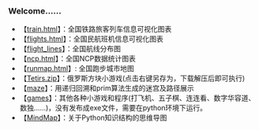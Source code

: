 ### Welcome......

* 【[train.html][1]】：全国铁路旅客列车信息可视化图表
* 【[flights.html][2]】：全国民航班机信息可视化图表
* 【[flight_lines][3]】：全国航线分布图
* 【[ncp.html][4]】：全国NCP数据统计图表
* 【[runmap.html][5]】: 全国跑步城市地图
* 【[Tetirs.zip][6]】：俄罗斯方块小游戏(点击右键另存为，下载解压后即可执行)
* 【[maze][7]】：用递归回溯和prim算法生成的迷宫及路径展示
* 【[games][8]】：其他各种小游戏和程序(打飞机、五子棋、连连看、数字华容道、数独......)，没有发布成exe文件，需要在python环境下运行。
* 【[MindMap][9]】：关于Python知识结构的思维导图

[1]:https://pooobaby.github.io/train.html
[2]:https://pooobaby.github.io/flights.html
[3]:https://maplab.amap.com/share/mapv/7f570de5315e0c7fab601bc01a090031
[4]:https://pooobaby.github.io/ncp.html
[5]:https://maplab.amap.com/share/mapv/858f6e0d8d306518ed28895104cf1da8
[6]:https://github.com/pooobaby/games/blob/master/Tetirs/zip/Tetirs.zip
[7]:https://github.com/pooobaby/games/blob/master/Maze/screenshot/recursion_tracing_1.jpg?raw=true
[8]:https://github.com/pooobaby/games
[9]:https://pooobaby.github.io/Python_knowledge_structure.png


